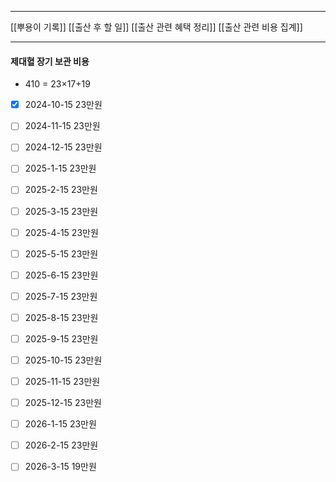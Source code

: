 ***
[[뿌용이 기록]]
[[출산 후 할 일]]
[[출산 관련 혜택 정리]]
[[출산 관련 비용 집계]]
***
####  제대혈 장기 보관 비용
- 410 = 23×17+19
- [x] 2024-10-15 23만원
- [ ] 2024-11-15 23만원
- [ ] 2024-12-15 23만원
- [ ] 2025-1-15 23만원
- [ ] 2025-2-15 23만원
- [ ] 2025-3-15 23만원
- [ ] 2025-4-15 23만원
- [ ] 2025-5-15 23만원
- [ ] 2025-6-15 23만원
- [ ] 2025-7-15 23만원
- [ ] 2025-8-15 23만원
- [ ] 2025-9-15 23만원
- [ ] 2025-10-15 23만원
- [ ] 2025-11-15 23만원
- [ ] 2025-12-15 23만원
- [ ] 2026-1-15 23만원
- [ ] 2026-2-15 23만원
- [ ] 2026-3-15 19만원



